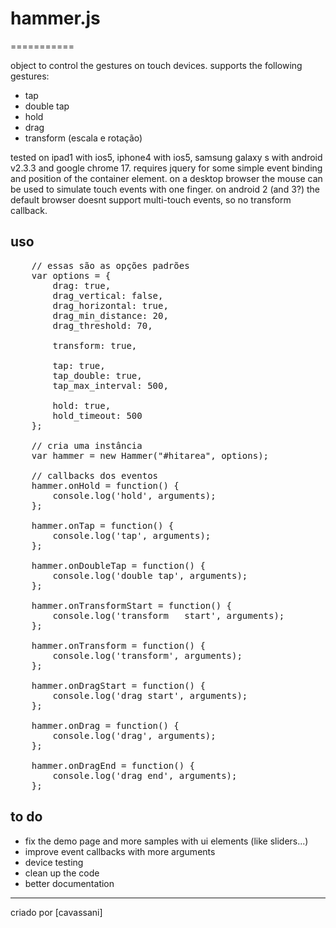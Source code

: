 # hammer.js
===========

object to control the gestures on touch devices. supports the following gestures:

- tap
- double tap
- hold
- drag
- transform (escala e rotação)

tested on ipad1 with ios5, iphone4 with ios5, samsung galaxy s with android v2.3.3 and google chrome 17. requires jquery for some simple event binding and position of the container element.
on a desktop browser the mouse can be used to simulate touch events with one finger. on android 2 (and 3?) the default browser doesnt support multi-touch events, so no transform callback.

uso
---

<pre>
    // essas são as opções padrões
    var options = {
        drag: true,
        drag_vertical: false,
        drag_horizontal: true,
        drag_min_distance: 20,
        drag_threshold: 70,

        transform: true,

        tap: true,
        tap_double: true,
        tap_max_interval: 500,

        hold: true,
        hold_timeout: 500
    };

    // cria uma instância
    var hammer = new Hammer("#hitarea", options);

    // callbacks dos eventos
    hammer.onHold = function() {
        console.log('hold', arguments);
    };

    hammer.onTap = function() {
        console.log('tap', arguments);
    };

    hammer.onDoubleTap = function() {
        console.log('double tap', arguments);
    };

    hammer.onTransformStart = function() {
        console.log('transform   start', arguments);
    };

    hammer.onTransform = function() {
        console.log('transform', arguments);
    };

    hammer.onDragStart = function() {
        console.log('drag start', arguments);
    };

    hammer.onDrag = function() {
        console.log('drag', arguments);
    };

    hammer.onDragEnd = function() {
        console.log('drag end', arguments);
    };
</pre>

to do
-----

- fix the demo page and more samples with ui elements (like sliders...)
- improve event callbacks with more arguments
- device testing
- clean up the code
- better documentation

-----

criado por [cavassani]
